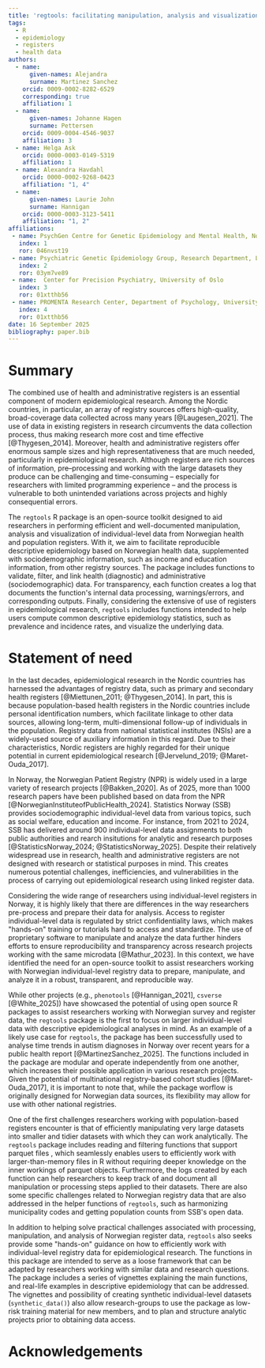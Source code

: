 ```yaml
---
title: 'regtools: facilitating manipulation, analysis and visualization of data from Norwegian health and population registers' 
tags:
  - R
  - epidemiology
  - registers 
  - health data
authors:
  - name: 
      given-names: Alejandra
      surname: Martinez Sanchez
    orcid: 0009-0002-8282-6529
    corresponding: true
    affiliation: 1
  - name:
      given-names: Johanne Hagen
      surname: Pettersen
    orcid: 0009-0004-4546-9037
    affiliation: 3
  - name: Helga Ask 
    orcid: 0000-0003-0149-5319
    affiliation: 1
  - name: Alexandra Havdahl 
    orcid: 0000-0002-9268-0423
    affiliation: "1, 4"
  - name: 
      given-names: Laurie John
      surname: Hannigan 
    orcid: 0000-0003-3123-5411
    affiliation: "1, 2"
affiliations:
 - name: PsychGen Centre for Genetic Epidemiology and Mental Health, Norwegian Institute of Public Health
   index: 1
   ror: 046nvst19
 - name: Psychiatric Genetic Epidemiology Group, Research Department, Lovisenberg Diaconal Hospital
   index: 2
   ror: 03ym7ve89
 - name:  Center for Precision Psychiatry, University of Oslo
   index: 3
   ror: 01xtthb56
 - name: PROMENTA Research Center, Department of Psychology, University of Oslo
   index: 4
   ror: 01xtthb56
date: 16 September 2025
bibliography: paper.bib
---
```


# Summary

<!-- Summary describing the high-level functionality and purpose of the software for a diverse, non-specialist audience -->

The combined use of health and administrative registers is an essential component of modern epidemiological research. Among the Nordic countries, in particular, an array of registry sources offers high-quality, broad-coverage data collected across many years [@Laugesen_2021]. The use of data in existing registers in research circumvents the data collection process, thus making research more cost and time effective [@Thygesen_2014]. Moreover, health and administrative registers offer enormous sample sizes and high representativeness that are much needed, particularly in epidemiological research. Although registers are rich sources of information, pre–processing and working with the large datasets they produce can be challenging and time-consuming – especially for researchers with limited programming experience – and the process is vulnerable to both unintended variations across projects and highly consequential errors.

The `regtools` R package is an open-source toolkit designed to aid researchers in performing efficient and well-documented manipulation, analysis and visualization of individual-level data from Norwegian health and population registers. With it, we aim to facilitate reproducible descriptive epidemiology based on Norwegian health data, supplemented with sociodemographic information, such as income and education information, from other registry sources. The package includes functions to validate, filter, and link health (diagnostic) and administrative (sociodemographic) data. For transparency, each function creates a log that documents the function's internal data processing, warnings/errors, and corresponding outputs. Finally, considering the extensive of use of registers in epidemiological research, `regtools` includes functions intended to help users compute common descriptive epidemiology statistics, such as prevalence and incidence rates, and visualize the underlying data.

# Statement of need

<!-- Statement of need section that clearly illustrates the research purpose of the software and places it in the context of related work -->

In the last decades, epidemiological research in the Nordic countries has harnessed the advantages of registry data, such as primary and secondary health registers [@Miettunen_2011;  @Thygesen_2014]. In part, this is because population-based health registers in the Nordic countries include personal identification numbers, which facilitate linkage to other data sources, allowing long-term, multi-dimensional follow-up of individuals in the population. Registry data from national statistical institutes (NSIs) are a widely-used source of auxiliary information in this regard. Due to their characteristics, Nordic registers are highly regarded for their unique potential in current epidemiological research [@Jervelund_2019; @Maret-Ouda_2017].

In Norway, the Norwegian Patient Registry (NPR) is widely used in a large variety of research projects [@Bakken_2020]. As of 2025, more than 1000 research papers have been published based on data from the NPR [@NorwegianInstituteofPublicHealth_2024]. Statistics Norway (SSB) provides sociodemographic individual-level data from various topics, such as social welfare, education and income. For instance, from 2021 to 2024, SSB has delivered around 900 individual-level data assignments to both public authorities and rearch insitutions for analytic and research purposes  [@StatisticsNorway_2024; @StatisticsNorway_2025]. Despite their relatively widespread use in research, health and administrative registers are not designed with research or statistical purposes in mind. This creates numerous potential challenges, inefficiencies, and vulnerabilities in the process of carrying out epidemiological research using linked register data.

Considering the wide range of researchers using individual-level registers in Norway, it is highly likely that there are differences in the way researchers pre-process and prepare their data for analysis. Access to register individual-level data is regulated by strict confidentiality laws, which makes "hands-on" training or tutorials hard to access and standardize. The use of proprietary software to manipulate and analyze the data further hinders efforts to ensure reproducibility and transparency across research projects working with the same microdata [@Mathur_2023]. In this context, we have identified the need for an open-source toolkit to assist researchers working with Norwegian individual-level registry data to prepare, manipulate, and analyze it in a robust, transparent, and reproducible way.

While other projects (e.g., `phenotools` [@Hannigan_2021], `csverse` [@White_2025]) have showcased the potential of using open source R packages to assist researchers working with Norwegian survey and register data, the `regtools` package is the first to focus on larger individual-level data with descriptive epidemiological analyses in mind. As an example of a likely use case for `regtools`, the package has been successfully used to analyse time trends in autism diagnoses in Norway over recent years for a public health report [@MartinezSanchez_2025]. The functions included in the package are modular and operate independently from one another, which increases their possible application in various research projects. Given the potential of multinational registry-based cohort studies [@Maret-Ouda_2017], it is important to note that, while the package worflow is originally designed for Norwegian data sources, its flexibility may allow for use with other national registries. 

One of the first challenges researchers working with population-based registers encounter is that of efficiently manipulating very large datasets into smaller and tidier datasets with which they can work analytically. The `regtools` package includes reading and filtering functions that support parquet files <!--# citation? readers may not know what these are or why they are advantageous -->, which seamlessly enables users to efficiently work with larger-than-memory files in R without requiring deeper knowledge on the inner workings of parquet objects. Furthermore, the logs created by each function can help researchers to keep track of and document all manipulation or processing steps applied to their datasets. <!--# Need a sentence here on some of the other main functions, before you get to the helpers - visualisation and prevalence etc - so that this para represents a complete summary of the functionality -->There are also some specific challenges related to Norwegian registry data that are also addressed in the helper functions of `regtools`, such as harmonizing municipality codes and getting population counts from SSB's open data.

In addition to helping solve practical challenges associated with processing, manipulation, and analysis of Norwegian register data, `regtools` also seeks provide some "hands-on" guidance on how to efficiently work with individual-level registry data for epidemiological research. The functions in this package are intended to serve as a loose framework that can be adapted by researchers working with similar data and research questions. The package includes a series of vignettes explaining the main functions, and real-life examples in descriptive epidemiology that can be addressed. The vignettes and possibility of creating synthetic individual-level datasets (`synthetic_data()`) also allow research-groups to use the package as low-risk <!--# zero-risk? It's entirely simulated so...? --> training material for new members, and to plan and structure analytic projects prior to obtaining data access.

# Acknowledgements

<!-- Acknowledgment of any financial support, grant numbers? -->

<!--# “This work was performed on the TSD (Tjeneste for Sensitive Data) facilities, owned by the University of Oslo, operated and developed by the TSD service group at the University of Oslo, IT Department (USIT). (tsd-drift@usit.uio.no).” 

AMS was supported by the Research Council of Norway (#336085). LJH was supported by the South-Eastern Norway Regional Health Authority (#2922083). 

Funding from other (Helga, Alex and Johanne). 

I would also suggest thinking about whether Guido/others from the TSD project in which you were working need to be acknowledged here -->
